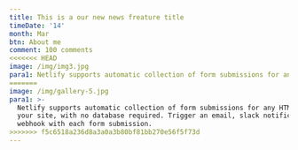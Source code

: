 ```yaml
---
title: This is a our new news freature title
timeDate: '14'
month: Mar
btn: About me
comment: 100 comments
<<<<<<< HEAD
image: /img/img3.jpg
para1: Netlify supports automatic collection of form submissions for any HTML form on your site, with no database required. Trigger an email, slack notification, or webhook with each form submission.
=======
image: /img/gallery-5.jpg
para1: >-
  Netlify supports automatic collection of form submissions for any HTML form on
  your site, with no database required. Trigger an email, slack notification, or
  webhook with each form submission.
>>>>>>> f5c6518a236d8a3a0a3b80bf81bb270e56f5f73d
---
```


